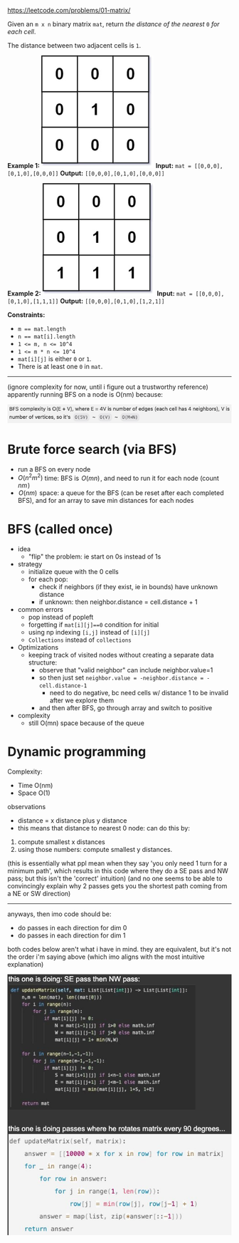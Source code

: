 https://leetcode.com/problems/01-matrix/

Given an `m x n` binary matrix `mat`, return _the distance of the nearest_ `0` _for each cell_.

The distance between two adjacent cells is `1`.

**Example 1:**
![](../../!assets/attachments/Pasted%20image%2020240224223053.png)
**Input:** `mat = [[0,0,0],[0,1,0],[0,0,0]]`
**Output:** `[[0,0,0],[0,1,0],[0,0,0]]`

**Example 2:**
![](../../!assets/attachments/Pasted%20image%2020240224223102.png)
**Input:** `mat = [[0,0,0],[0,1,0],[1,1,1]]`
**Output:** `[[0,0,0],[0,1,0],[1,2,1]]`

**Constraints:**
- `m == mat.length`
- `n == mat[i].length`
- `1 <= m, n <= 10^4`
- `1 <= m * n <= 10^4`
- `mat[i][j]` is either `0` or `1`.
- There is at least one `0` in `mat`.

---


(ignore complexity for now, until i figure out a trustworthy reference)
apparently running BFS on a node is O(nm) because:

![](../../!assets/attachments/Pasted%20image%2020240224223201.png)



# Brute force search (via BFS)
- run a BFS on every node
- $O(n^2 m^2)$ time: BFS is  $O(mn)$ , and need to run it for each node (count  $nm$ )
-  $O(nm)$  space: a queue for the BFS (can be reset after each completed BFS), and for an array to save min distances for each nodes

# BFS (called once)
- idea
	- "flip" the problem: ie start on 0s instead of 1s
- strategy
	- initialize queue with the 0 cells
	- for each pop:
		- check if neighbors (if they exist, ie in bounds) have unknown distance
		- if unknown: then neighbor.distance = cell.distance + 1
- common errors
	- pop instead of popleft
	- forgetting if `mat[i][j]==0` condition for initial
	- using np indexing `[i,j]` instead of `[i][j]`
	- `Collections` instead of `collections`
- Optimizations
	- keeping track of visited nodes without creating a separate data structure:
		- observe that "valid neighbor" can include neighbor.value=1
		- so then just set `neighbor.value = -neighbor.distance = -cell.distance-1`
			- need to do negative, bc need cells w/ distance 1 to be invalid after we explore them
		- and then after BFS, go through array and switch to positive
- complexity
	- still O(mn) space because of the queue


# Dynamic programming
Complexity:
- Time O(nm)
- Space O(1)

observations
- distance = x distance plus y distance
- this means that distance to nearest 0 node: can do this by:
1. compute smallest x distances
2. using those numbers: compute smallest y distances.


(this is essentially what ppl mean when they say 'you only need 1 turn for a minimum path',
which results in this code where they do a SE pass and  NW pass;
but this isn't the 'correct' intuition)
(and no one seems to be able to convincingly explain why 2 passes gets you the shortest path coming from a NE or SW direction) 

---

anyways, then imo code should be:
- do passes in each direction for dim 0
- do passes in each direction for dim 1

both codes below aren't what i have in mind.
they are equivalent, but it's not the order i'm saying above (which imo aligns with the most intuitive explanation)

![](../../!assets/attachments/Pasted%20image%2020240224223559.png)
